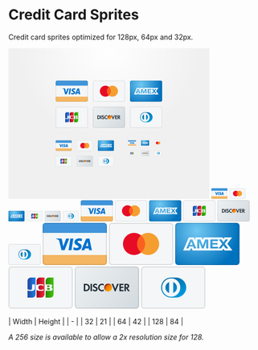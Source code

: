 # Credit Card Sprites

Credit card sprites optimized for 128px, 64px and 32px.

<img src="dribbble.png" alt="visa sprite" width="400" height="300">

<img src="64/visa.png" alt="visa sprite" width="32" height="21">
<img src="64/mastercard.png" alt="mastercard sprite" width="32" height="21">
<img src="64/amex.png" alt="amex sprite" width="32" height="21">
<img src="64/jcb.png" alt="jcb sprite" width="32" height="21">
<img src="64/discover.png" alt="discover sprite" width="32" height="21">
<img src="64/dinersclub.png" alt="dinersclub sprite" width="32" height="21">

<img src="128/visa.png" alt="visa sprite" width="64" height="42">
<img src="128/mastercard.png" alt="mastercard sprite" width="64" height="42">
<img src="128/amex.png" alt="amex sprite" width="64" height="42">
<img src="128/jcb.png" alt="jcb sprite" width="64" height="42">
<img src="128/discover.png" alt="discover sprite" width="64" height="42">
<img src="128/dinersclub.png" alt="dinersclub sprite" width="64" height="42">

<img src="256/visa.png" alt="visa sprite" width="128" height="84">
<img src="256/mastercard.png" alt="mastercard sprite" width="128" height="84">
<img src="256/amex.png" alt="amex sprite" width="128" height="84">
<br>
<img src="256/jcb.png" alt="jcb sprite" width="128" height="84">
<img src="256/discover.png" alt="discover sprite" width="128" height="84">
<img src="256/dinersclub.png" alt="dinersclub sprite" width="128" height="84">

| Width | Height |
| - |
| 32 | 21 |
| 64 | 42 |
| 128 | 84 |

_A 256 size is available to allow a 2x resolution size for 128._